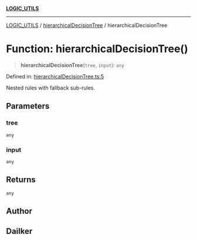 [**LOGIC_UTILS**](../../README.md)

***

[LOGIC_UTILS](../../README.md) / [hierarchicalDecisionTree](../README.md) / hierarchicalDecisionTree

# Function: hierarchicalDecisionTree()

> **hierarchicalDecisionTree**(`tree`, `input`): `any`

Defined in: [hierarchicalDecisionTree.ts:5](https://github.com/dailker/everyutil/blob/8ebd741383aff061deffff96bf58a9059d1b9944/src/logic/hierarchicalDecisionTree.ts#L5)

Nested rules with fallback sub-rules.

## Parameters

### tree

`any`

### input

`any`

## Returns

`any`

## Author

## Dailker
